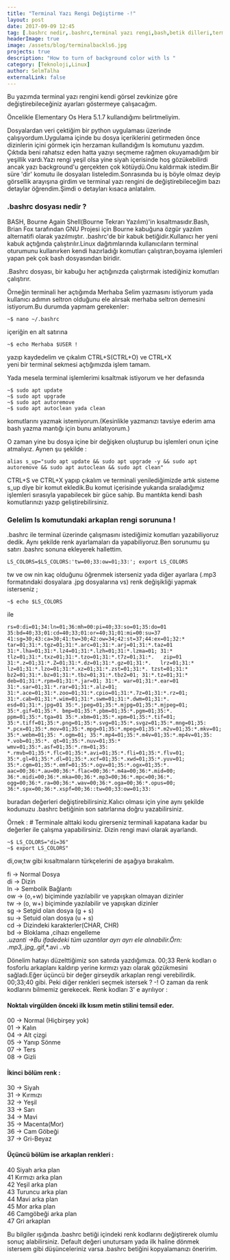 ```yaml
---
title: "Terminal Yazı Rengi Değiştirme -!"
layout: post
date: 2017-09-09 12:45
tag: [.bashrc nedir,.bashrc,terminal yazı rengi,bash,betik dilleri,terminal ls background color,terminal yazı arkaplanı kaldırma,linux,elementary os,eos,ubuntu,]
headerImage: true
image: /assets/blog/terminalbackls6.jpg
projects: true
description: "How to turn of background color with ls "
category: [Teknoloji,Linux]
author: SelmTalha
externalLink: false
---
```


Bu yazımda terminal yazı rengini kendi görsel zevkinize göre değiştirebileceğiniz ayarları göstermeye çalışacağım.

Öncelikle Elementary Os Hera 5.1.7 kullandığımı belirtmeliyim.

Dosyalardan veri çektiğim bir python uygulaması üzerinde çalışıyordum.Uygulama içinde  bu dosya içeriklerini getirmeden önce dizinlerin içini görmek için herzaman kullandığım ls komutunu yazdım. Çıktıda beni rahatsız eden hatta yazıyı seçmeme rağmen okuyamadığım bir yeşillik vardı.Yazı rengi yeşil olsa yine siyah içerisinde hoş gözükebilirdi ancak yazı background'u gerçekten çok kötüydü.Onu kaldırmak istedim.Bir süre 'dir' komutu ile dosyaları listeledim.Sonrasında bu iş böyle olmaz deyip görsellik arayışına girdim ve terminal yazı rengini de değiştirebileceğim bazı detaylar öğrendim.Şimdi o detayları kısaca anlatalım.

### .bashrc dosyası nedir ?

BASH, Bourne Again Shell(Bourne Tekrarı Yazılım)'in kısaltmasıdır.Bash, Brian Fox tarafından GNU Projesi için Bourne kabuğuna özgür yazılım alternatifi olarak yazılmıştır. .bashrc'de bir kabuk betiğidir.Kullanıcı her yeni kabuk açtığında çalıştırılır.Linux dağıtımlarında kullanıcıların terminal oturumunu kullanırken kendi hazırladığı komutları çalıştıran,boyama işlemleri yapan pek çok bash dosyasından biridir.

.Bashrc dosyası, bir kabuğu her açtığınızda çalıştırmak istediğiniz komutları çalıştırır.

Örneğin terminali her açtığımda Merhaba Selim yazmasını istiyorum yada kullanıcı adımın seltron olduğunu ele alırsak merhaba seltron demesini istiyorum.Bu durumda yapmam gerekenler:


`~$ nano ~/.bashrc`

içeriğin en alt satırına 

`~$ echo Merhaba $USER !`

yazıp kaydedelim ve çıkalım CTRL+S(CTRL+O) ve CTRL+X<br>
yeni bir terminal sekmesi açtığımızda işlem tamam.

Yada mesela terminal işlemlerimi kısaltmak istiyorum ve her defasında 

`~$ sudo apt update`<br>
`~$ sudo apt upgrade`<br>
`~$ sudo apt autoremove`<br>
`~$ sudo apt autoclean yada clean `<br>

komutlarını yazmak istemiyorum.(Kesinlikle yazmanızı tavsiye ederim ama bash yazma mantığı için bunu anlatıyorum.)

O zaman yine bu dosya içine bir değişken oluşturup bu işlemleri onun içine atmalıyız.
Aynen şu şekilde :

`alias s_up="sudo apt update && sudo apt upgrade -y && sudo apt autoremove && sudo apt autoclean && sudo apt clean"`

CTRL+S ve CTRL+X yapıp çıkalım ve terminali yenilediğimizde artık sisteme s_up diye bir komut ekledik.Bu komut içerisinde yukarıda sıraladığımız işlemleri sırasıyla yapabilecek bir güce sahip.  Bu mantıkta kendi bash komutlarınızı yazıp geliştirebilirsiniz.

### Gelelim ls komutundaki arkaplan rengi sorununa !

.bashrc ile terminal üzerinde çalışmasını istediğimiz komutları yazabiliyoruz dedik. Aynı şekilde renk ayarlamaları da yapabiliyoruz.Ben sorunumu şu satırı .bashrc sonuna ekleyerek hallettim.

`LS_COLORS=$LS_COLORS:'tw=00;33:ow=01;33:'; export LS_COLORS`

tw ve ow nin kaç olduğunu öğrenmek isterseniz yada diğer ayarlara (.mp3 formatındaki dosyalara .jpg dosyalarına vs) renk değişikliği yapmak isterseniz ;

`~$ echo $LS_COLORS`

ile 

`rs=0:di=01;34:ln=01;36:mh=00:pi=40;33:so=01;35:do=01   35:bd=40;33;01:cd=40;33;01:or=40;31;01:mi=00:su=37  41:sg=30;43:ca=30;41:tw=30;42:ow=34;42:st=37;44:ex=01;32:*  tar=01;31:*.tgz=01;31:*.arc=01;31:*.arj=01;31:*.taz=01 31:*.lha=01;31:*.lz4=01;31:*.lzh=01;31:*.lzma=01; 31:* tlz=01;31:*.txz=01;31:*.tzo=01;31:*.t7z=01;31:*.   zip=01 31:*.z=01;31:*.Z=01;31:*.dz=01;31:*.gz=01;31:*.   lrz=01;31:* lz=01;31:*.lzo=01;31:*.xz=01;31:*.zst=01;31:*. tzst=01;31:* bz2=01;31:*.bz=01;31:*.tbz=01;31:*.tbz2=01; 31:*.tz=01;31:* deb=01;31:*.rpm=01;31:*.jar=01; 31:*. war=01;31:*.ear=01 31:*.sar=01;31:*.rar=01;31:*.alz=01;  31:*.ace=01;31:*.zoo=01;31:*.cpio=01;31:*.7z=01;31:*.rz=01; 31:*.cab=01;31:*.wim=01;31:*.swm=01;31:*.dwm=01;31:*. esd=01;31:*.jpg=01 35:*.jpeg=01;35:*.mjpg=01;35:*.mjpeg=01; 35:*.gif=01;35:*. bmp=01;35:*.pbm=01;35:*.pgm=01;35:*. ppm=01;35:*.tga=01 35:*.xbm=01;35:*.xpm=01;35:*.tif=01; 35:*.tiff=01;35:*.png=01;35:*.svg=01;35:*.svgz=01;35:*.mng=01;35: *.pcx=01;35:*.mov=01;35:*.mpg=01;35:*.mpeg=01;35:*.m2v=01;35:*.mkv=01;35:*.webm=01;35: *.ogm=01; 35:*.mp4=01;35:*.m4v=01;35:*.mp4v=01;35: *.vob=01;35:*. qt=01;35:*.nuv=01;35:* wmv=01;35:*.asf=01;35:*.rm=01;35: *.rmvb=01;35:*.flc=01;35:*.avi=01;35:*.fli=01;35:*.flv=01; 35:*.gl=01;35:*.dl=01;35:*.xcf=01;35:*.xwd=01;35:*.yuv=01; 35:*.cgm=01;35:*.emf=01;35:*.ogv=01;35:*.ogx=01;35:*. aac=00;36:*.au=00;36:*.flac=00;36:*.m4a=00;36:*.mid=00; 36:*.midi=00;36:*.mka=00;36:*.mp3=00;36:*.mpc=00;36:*. ogg=00;36:*.ra=00;36:*.wav=00;36:*.oga=00;36:*.opus=00; 36:*.spx=00;36:*.xspf=00;36::tw=00;33:ow=01;33:`

buradan değerleri değiştirebilirsiniz.Kalıcı olması için yine aynı şekilde kodunuzu .bashrc betiğinin son satırlarına doğru yazabilirsiniz.

Örnek : # Terminale alttaki kodu girerseniz terminali kapatana kadar bu değerler ile çalışma yapabilirsiniz. Dizin rengi mavi olarak ayarlandı.

`~$ LS_COLORS="di=36"`<br>
`~$ export LS_COLORS"`

di,ow,tw gibi kısaltmaların türkçelerini de aşağıya bırakalım.

fi -> Normal Dosya<br>
di -> Dizin<br>
ln -> Sembolik Bağlantı<br>
ow -> (o,+w) biçiminde yazılabilir ve yapışkan olmayan dizinler<br>
tw -> (o, w+) biçiminde yazılabilir ve yapışkan dizinler<br>
sg -> Setgid olan dosya (g + s)<br>
su -> Setuid olan dosya (u + s)<br>
cd -> Dizindeki karakterler(CHAR, CHR)<br>
bd -> Bloklama ,cihazı engelleme<br>
*.uzanti ->Bu ifadedeki tüm uzantilar ayrı ayrı ele alınabilir.Örn: *.mp3,*.jpg,*.gif,*.avi ..vb<br>

Dönelim hatayı düzelttiğimiz son satırda yazdığımıza.
00;33 Renk kodları o fosforlu arkaplanı kaldırıp yerine kırmızı yazı olarak gözükmesini sağladı.Eğer üçüncü bir değer girseydik arkaplan rengi verebilirdik. 00;33;40 gibi.
Peki diğer renkleri seçmek istersek ? 
-! O zaman da renk kodlarını bilmemiz gerekecek.
Renk kodları 3' e ayrılıyor :

#### Noktalı virgülden önceki ilk kısım metin stilini temsil eder.

00 -> Normal (Hiçbirşey yok)<br>
01 -> Kalın<br>
04 -> Alt çizgi<br>
05 -> Yanıp Sönme<br>
07 -> Ters<br>
08 -> Gizli<br>

#### İkinci bölüm renk :

30 -> Siyah<br>
31 -> Kırmızı<br>
32 -> Yeşil<br>
33 -> Sarı<br>
34 -> Mavi<br>
35 -> Macenta(Mor)<br>
36 -> Cam Göbeği<br>
37 -> Gri-Beyaz<br>

#### Üçüncü bölüm ise arkaplan renkleri :

40	Siyah arka plan<br>
41	Kırmızı arka plan<br>
42	Yeşil arka plan<br>
43	Turuncu arka plan<br>
44	Mavi arka plan<br>
45	Mor arka plan<br>
46	Camgöbeği arka plan<br>
47	Gri arkaplan<br>

Bu bilgiler ışığında .bashrc betiği içindeki renk kodlarını değiştirerek olumlu sonuç alabilirsiniz.
Default değeri unutursam yada ilk haline dönmek istersem gibi düşünceleriniz varsa .bashrc betiğini kopyalamanızı öneririm.
